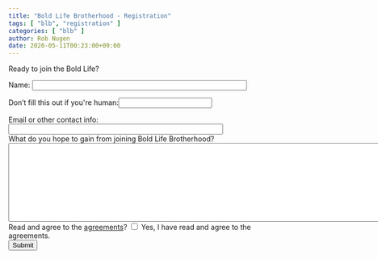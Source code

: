 ```yaml
---
title: "Bold Life Brotherhood - Registration"
tags: [ "blb", "registration" ]
categories: [ "blb" ]
author: Rob Nugen
date: 2020-05-11T00:23:00+09:00
---
```


Ready to join the Bold Life?

<form class="pure-form pure-form-stacked" name="contact" method="POST"
netlify-honeypot="sage" data-netlify="true">

<div>
    <label class="pure-form" for="name">
        Name:
        <input class="pure-form" id="name" size="50" name="name" type="text" maxlength="255" value="" />
    </label>
</div>

<p class="hidden">
    <label>Don’t fill this out if you're human:<input class="pure-form" name="sage" /></label>
</p>

<div>
    <label class="pure-form" for="email">
        Email or other contact info:
        <input class="pure-form" id="email" size="50" name="email" type="text" maxlength="255" value="" />
    </label>
</div>

<div>
    <label class="pure-form" for="inquiry">
        What do you hope to gain from joining Bold Life Brotherhood?
        <textarea id="inquiry" rows="10" cols="120" name="inquiry"></textarea>
    </label>
</div>

<div>
    Read and agree to the <a href="/bold-life-brotherhood/agreements/">agreements</a>?
    <label for="agree_to_agreements">
        <input class="pure-form" id="agree_to_agreements" name="agree_to_agreements" type="checkbox" value="email" />
        Yes, I have read and agree to the agreements.
    </label>
</div>

<input class="pure-form" id="saveForm" class="button_text" type="submit" name="submit" value="Submit" />

</form>


